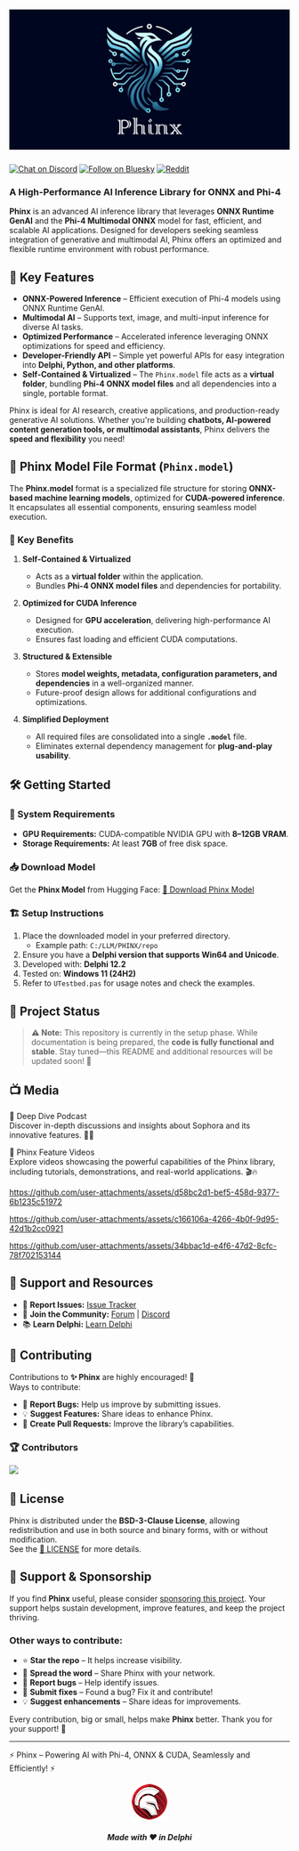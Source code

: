 # ![Phinx](media/phinx.png)  
[![Chat on Discord](https://img.shields.io/discord/754884471324672040?style=for-the-badge)](https://discord.gg/tPWjMwK) [![Follow on Bluesky](https://img.shields.io/badge/Bluesky-tinyBigGAMES-blue?style=for-the-badge&logo=bluesky)](https://bsky.app/profile/tinybiggames.com) [![Reddit](https://img.shields.io/badge/Reddit-Phinx-red?style=for-the-badge&logo=reddit)](https://www.reddit.com/r/Phinx/)


### A High-Performance AI Inference Library for ONNX and Phi-4

**Phinx** is an advanced AI inference library that leverages **ONNX Runtime GenAI** and the **Phi-4 Multimodal ONNX** model for fast, efficient, and scalable AI applications. Designed for developers seeking seamless integration of generative and multimodal AI, Phinx offers an optimized and flexible runtime environment with robust performance.

## 🚀 Key Features

- **ONNX-Powered Inference** – Efficient execution of Phi-4 models using ONNX Runtime GenAI.
- **Multimodal AI** – Supports text, image, and multi-input inference for diverse AI tasks.
- **Optimized Performance** – Accelerated inference leveraging ONNX optimizations for speed and efficiency.
- **Developer-Friendly API** – Simple yet powerful APIs for easy integration into **Delphi, Python, and other platforms**.
- **Self-Contained & Virtualized** – The `Phinx.model` file acts as a **virtual folder**, bundling **Phi-4 ONNX model files** and all dependencies into a single, portable format.

Phinx is ideal for AI research, creative applications, and production-ready generative AI solutions. Whether you're building **chatbots, AI-powered content generation tools, or multimodal assistants**, Phinx delivers the **speed and flexibility** you need!


## 📂 Phinx Model File Format (`Phinx.model`)

The **Phinx.model** format is a specialized file structure for storing **ONNX-based machine learning models**, optimized for **CUDA-powered inference**. It encapsulates all essential components, ensuring seamless model execution.

### 🔹 Key Benefits

1. **Self-Contained & Virtualized**
   - Acts as a **virtual folder** within the application.
   - Bundles **Phi-4 ONNX model files** and dependencies for portability.

2. **Optimized for CUDA Inference**
   - Designed for **GPU acceleration**, delivering high-performance AI execution.
   - Ensures fast loading and efficient CUDA computations.

3. **Structured & Extensible**
   - Stores **model weights, metadata, configuration parameters, and dependencies** in a well-organized manner.
   - Future-proof design allows for additional configurations and optimizations.

4. **Simplified Deployment**
   - All required files are consolidated into a single **`.model`** file.
   - Eliminates external dependency management for **plug-and-play usability**.

## 🛠 Getting Started

### 🔧 System Requirements

- **GPU Requirements:** CUDA-compatible NVIDIA GPU with **8–12GB VRAM**.
- **Storage Requirements:** At least **7GB** of free disk space.

### 📥 Download Model

Get the **Phinx Model** from Hugging Face:
[📂 Download Phinx Model](https://huggingface.co/tinybiggames/Phinx/resolve/main/Phinx.model?download=true)

### 🏗 Setup Instructions

1. Place the downloaded model in your preferred directory.
   - Example path: `C:/LLM/PHINX/repo`
2. Ensure you have a **Delphi version that supports Win64 and Unicode**.
3. Developed with: **Delphi 12.2**
4. Tested on: **Windows 11 (24H2)**
5. Refer to `UTestbed.pas` for usage notes and check the examples.

## 🚧 Project Status

> **⚠️ Note:** This repository is currently in the setup phase. While documentation is being prepared, the **code is fully functional and stable**. Stay tuned—this README and additional resources will be updated soon! 🚀

## 📺 Media
🌊 Deep Dive Podcast  
Discover in-depth discussions and insights about Sophora and its innovative features. 🚀✨

🎥 Phinx Feature Videos  
Explore videos showcasing the powerful capabilities of the Phinx library, including tutorials, demonstrations, and real-world applications. 🎬🔥


https://github.com/user-attachments/assets/d58bc2d1-bef5-458d-9377-6b1235c51972


https://github.com/user-attachments/assets/c166106a-4266-4b0f-9d95-42d1b2cc0921



https://github.com/user-attachments/assets/34bbac1d-e4f6-47d2-8cfc-78f702153144



## 💬 Support and Resources

- 🐞 **Report Issues:** [Issue Tracker](https://github.com/tinyBigGAMES/Phinx/issues)
- 💬 **Join the Community:** [Forum](https://github.com/tinyBigGAMES/Phinx/discussions) | [Discord](https://discord.gg/tPWjMwK)
- 📚 **Learn Delphi:** [Learn Delphi](https://learndelphi.org)

## 🤝 Contributing

Contributions to **✨ Phinx** are highly encouraged! 🌟  
Ways to contribute:
- 🐛 **Report Bugs:** Help us improve by submitting issues.
- 💡 **Suggest Features:** Share ideas to enhance Phinx.
- 🔧 **Create Pull Requests:** Improve the library’s capabilities.

### 🏆 Contributors

<a href="https://github.com/tinyBigGAMES/Phinx/graphs/contributors">
  <img src="https://contrib.rocks/image?repo=tinyBigGAMES/Phinx&max=250&columns=10&anon=1" />
</a>

## 📜 License

Phinx is distributed under the **BSD-3-Clause License**, allowing redistribution and use in both source and binary forms, with or without modification.  
See the [📜 LICENSE](https://github.com/tinyBigGAMES/Phinx?tab=BSD-3-Clause-1-ov-file#BSD-3-Clause-1-ov-file) for more details.

## 💖 Support & Sponsorship

If you find **Phinx** useful, please consider [sponsoring this project](https://github.com/sponsors/tinyBigGAMES). Your support helps sustain development, improve features, and keep the project thriving.

### Other ways to contribute:
- ⭐ **Star the repo** – It helps increase visibility.
- 📢 **Spread the word** – Share Phinx with your network.
- 🐛 **Report bugs** – Help identify issues.
- 🔧 **Submit fixes** – Found a bug? Fix it and contribute!
- 💡 **Suggest enhancements** – Share ideas for improvements.

Every contribution, big or small, helps make **Phinx** better. Thank you for your support! 🚀

---

 ⚡ Phinx – Powering AI with Phi-4, ONNX & CUDA, Seamlessly and Efficiently! ⚡

<p align="center">
  <img src="media/delphi.png" alt="Delphi">
</p>
<h5 align="center">Made with ❤️ in Delphi</h5>

